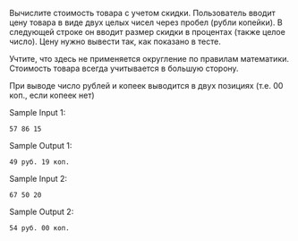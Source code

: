Вычислите стоимость товара с учетом скидки. Пользователь вводит цену товара в виде двух целых чисел через пробел (рубли копейки). В следующей строке он вводит размер скидки в процентах (также целое число). Цену нужно вывести так, как показано в тесте.

Учтите, что здесь не применяется округление по правилам математики. Стоимость товара всегда учитывается в большую сторону.

При выводе число рублей и копеек выводится в двух позициях (т.е. 00 коп., если копеек нет)

Sample Input 1:

``
57 86
15
``

Sample Output 1:

``
49 руб. 19 коп.
``

Sample Input 2:

``
67 50
20
``

Sample Output 2:

``
54 руб. 00 коп.
``
